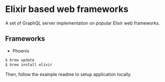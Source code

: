 # Elixir based web frameworks

A set of GraphQL server implementation on popular Elixir web frameworks.

## Frameworks
* Phoenix

```bash
$ brew update
$ brew install elixir
```

Then, follow the example readme to setup application locally.
